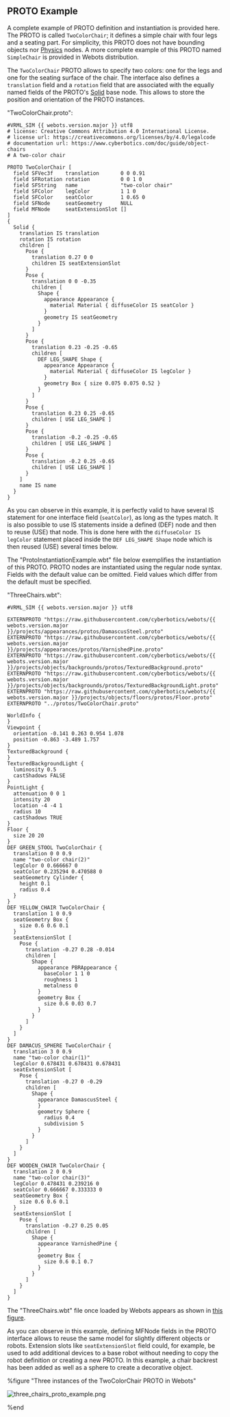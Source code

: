 ## PROTO Example

A complete example of PROTO definition and instantiation is provided here.
The PROTO is called `TwoColorChair`; it defines a simple chair with four legs and a seating part.
For simplicity, this PROTO does not have bounding objects nor [Physics](physics.md) nodes.
A more complete example of this PROTO named `SimpleChair` is provided in Webots distribution.

The `TwoColorChair` PROTO allows to specify two colors: one for the legs and one for the seating surface of the chair.
The interface also defines a `translation` field and a `rotation` field that are associated with the equally named fields of the PROTO's [Solid](solid.md) base node.
This allows to store the position and orientation of the PROTO instances.

"TwoColorChair.proto":

```
#VRML_SIM {{ webots.version.major }} utf8
# license: Creative Commons Attribution 4.0 International License.
# license url: https://creativecommons.org/licenses/by/4.0/legalcode
# documentation url: https://www.cyberbotics.com/doc/guide/object-chairs
# A two-color chair

PROTO TwoColorChair [
  field SFVec3f    translation       0 0 0.91
  field SFRotation rotation          0 0 1 0
  field SFString   name              "two-color chair"
  field SFColor    legColor          1 1 0
  field SFColor    seatColor         1 0.65 0
  field SFNode     seatGeometry      NULL
  field MFNode     seatExtensionSlot []
]
{
  Solid {
    translation IS translation
    rotation IS rotation
    children [
      Pose {
        translation 0.27 0 0
        children IS seatExtensionSlot
      }
      Pose {
        translation 0 0 -0.35
        children [
          Shape {
            appearance Appearance {
              material Material { diffuseColor IS seatColor }
            }
            geometry IS seatGeometry
          }
        ]
      }
      Pose {
        translation 0.23 -0.25 -0.65
        children [
          DEF LEG_SHAPE Shape {
            appearance Appearance {
              material Material { diffuseColor IS legColor }
            }
            geometry Box { size 0.075 0.075 0.52 }
          }
        ]
      }
      Pose {
        translation 0.23 0.25 -0.65
        children [ USE LEG_SHAPE ]
      }
      Pose {
        translation -0.2 -0.25 -0.65
        children [ USE LEG_SHAPE ]
      }
      Pose {
        translation -0.2 0.25 -0.65
        children [ USE LEG_SHAPE ]
      }
    ]
    name IS name
  }
}
```

As you can observe in this example, it is perfectly valid to have several IS statement for one interface field (`seatColor`), as long as the types match.
It is also possible to use IS statements inside a defined (DEF) node and then to reuse (USE) that node.
This is done here with the `diffuseColor IS legColor` statement placed inside the `DEF LEG_SHAPE Shape` node which is then reused (USE) several times below.

The "ProtoInstantiationExample.wbt" file below exemplifies the instantiation of this PROTO.
PROTO nodes are instantiated using the regular node syntax.
Fields with the default value can be omitted.
Field values which differ from the default must be specified.

"ThreeChairs.wbt":

```
#VRML_SIM {{ webots.version.major }} utf8

EXTERNPROTO "https://raw.githubusercontent.com/cyberbotics/webots/{{ webots.version.major }}/projects/appearances/protos/DamascusSteel.proto"
EXTERNPROTO "https://raw.githubusercontent.com/cyberbotics/webots/{{ webots.version.major }}/projects/appearances/protos/VarnishedPine.proto"
EXTERNPROTO "https://raw.githubusercontent.com/cyberbotics/webots/{{ webots.version.major }}/projects/objects/backgrounds/protos/TexturedBackground.proto"
EXTERNPROTO "https://raw.githubusercontent.com/cyberbotics/webots/{{ webots.version.major }}/projects/objects/backgrounds/protos/TexturedBackgroundLight.proto"
EXTERNPROTO "https://raw.githubusercontent.com/cyberbotics/webots/{{ webots.version.major }}/projects/objects/floors/protos/Floor.proto"
EXTERNPROTO "../protos/TwoColorChair.proto"

WorldInfo {
}
Viewpoint {
  orientation -0.141 0.263 0.954 1.078
  position -0.863 -3.489 1.757
}
TexturedBackground {
}
TexturedBackgroundLight {
  luminosity 0.5
  castShadows FALSE
}
PointLight {
  attenuation 0 0 1
  intensity 20
  location -4 -4 1
  radius 10
  castShadows TRUE
}
Floor {
  size 20 20
}
DEF GREEN_STOOL TwoColorChair {
  translation 0 0 0.9
  name "two-color chair(2)"
  legColor 0 0.666667 0
  seatColor 0.235294 0.470588 0
  seatGeometry Cylinder {
    height 0.1
    radius 0.4
  }
}
DEF YELLOW_CHAIR TwoColorChair {
  translation 1 0 0.9
  seatGeometry Box {
    size 0.6 0.6 0.1
  }
  seatExtensionSlot [
    Pose {
      translation -0.27 0.28 -0.014
      children [
        Shape {
          appearance PBRAppearance {
            baseColor 1 1 0
            roughness 1
            metalness 0
          }
          geometry Box {
            size 0.6 0.03 0.7
          }
        }
      ]
    }
  ]
}
DEF DAMACUS_SPHERE TwoColorChair {
  translation 3 0 0.9
  name "two-color chair(1)"
  legColor 0.678431 0.678431 0.678431
  seatExtensionSlot [
    Pose {
      translation -0.27 0 -0.29
      children [
        Shape {
          appearance DamascusSteel {
          }
          geometry Sphere {
            radius 0.4
            subdivision 5
          }
        }
      ]
    }
  ]
}
DEF WOODEN_CHAIR TwoColorChair {
  translation 2 0 0.9
  name "two-color chair(3)"
  legColor 0.478431 0.239216 0
  seatColor 0.666667 0.333333 0
  seatGeometry Box {
    size 0.6 0.6 0.1
  }
  seatExtensionSlot [
    Pose {
      translation -0.27 0.25 0.05
      children [
        Shape {
          appearance VarnishedPine {
          }
          geometry Box {
            size 0.6 0.1 0.7
          }
        }
      ]
    }
  ]
}
```

The "ThreeChairs.wbt" file once loaded by Webots appears as shown in [this figure](#three-instances-of-the-twocolorchair-proto-in-webots).

As you can observe in this example, defining MFNode fields in the PROTO interface allows to reuse the same model for slightly different objects or robots.
Extension slots like `seatExtensionSlot` field could, for example, be used to add additional devices to a base robot without needing to copy the robot definition or creating a new PROTO.
In this example, a chair backrest has been added as well as a sphere to create a decorative object.


%figure "Three instances of the TwoColorChair PROTO in Webots"

![three_chairs_proto_example.png](images/three_chairs_proto_example.thumbnail.jpg)

%end
